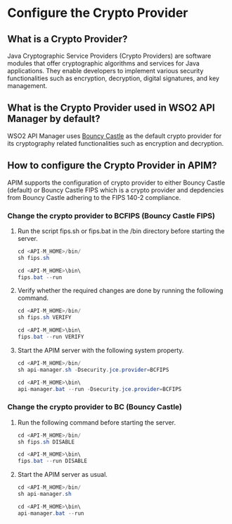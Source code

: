 # Configure the Crypto Provider

## What is a Crypto Provider?

Java Cryptographic Service Providers (Crypto Providers) are software modules that offer cryptographic algorithms and services for Java applications. They enable developers to implement various security functionalities such as encryption, decryption, digital signatures, and key management.

## What is the Crypto Provider used in WSO2 API Manager by default?

WSO2 API Manager uses [Bouncy Castle](https://www.bouncycastle.org/) as the default crypto provider for its cryptography related functionalities such as encryption and decryption.

## How to configure the Crypto Provider in APIM?

APIM supports the configuration of crypto provider to either Bouncy Castle (default) or Bouncy Castle FIPS which is a crypto provider and depdencies from Bouncy Castle adhering to the FIPS 140-2 compliance.

### Change the crypto provider to BCFIPS (Bouncy Castle FIPS)

1. Run the script fips.sh or fips.bat in the <APIM-HOME>/bin directory before starting the server.

    ``` java tab="Linux/Mac OS"
    cd <API-M_HOME>/bin/
    sh fips.sh
    ```

    ``` java tab="Windows"
    cd <API-M_HOME>\bin\
    fips.bat --run
    ```

2. Verify whether the required changes are done by running the following command.

    ``` java tab="Linux/Mac OS"
    cd <API-M_HOME>/bin/
    sh fips.sh VERIFY
    ```

    ``` java tab="Windows"
    cd <API-M_HOME>\bin\
    fips.bat --run VERIFY
    ```

3. Start the APIM server with the following system property.

    ``` java tab="Linux/Mac OS"
    cd <API-M_HOME>/bin/
    sh api-manager.sh -Dsecurity.jce.provider=BCFIPS
    ```

    ``` java tab="Windows"
    cd <API-M_HOME>\bin\
    api-manager.bat --run -Dsecurity.jce.provider=BCFIPS
    ```

### Change the crypto provider to BC (Bouncy Castle)

1. Run the following command before starting the server.

    ``` java tab="Linux/Mac OS"
    cd <API-M_HOME>/bin/
    sh fips.sh DISABLE
    ```

    ``` java tab="Windows"
    cd <API-M_HOME>\bin\
    fips.bat --run DISABLE
    ```

2. Start the APIM server as usual.

    ``` java tab="Linux/Mac OS"
    cd <API-M_HOME>/bin/
    sh api-manager.sh
    ```

    ``` java tab="Windows"
    cd <API-M_HOME>\bin\
    api-manager.bat --run
    ```
